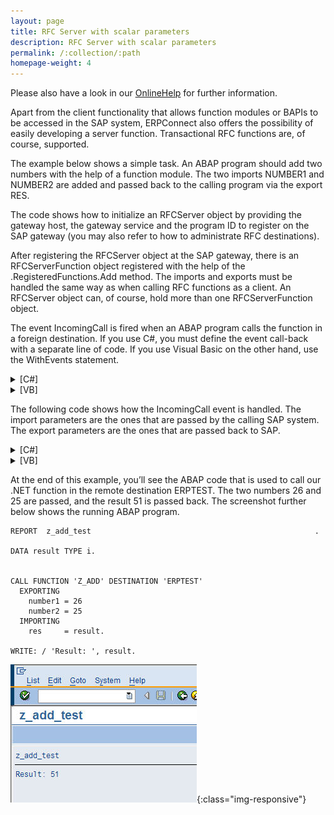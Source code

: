 ```yaml
---
layout: page
title: RFC Server with scalar parameters
description: RFC Server with scalar parameters
permalink: /:collection/:path
homepage-weight: 4
---
```


Please also have a look in our [OnlineHelp](https://help.theobald-software.com/en/) for further information.

Apart from the client functionality that allows function modules or BAPIs to be accessed in the SAP system, ERPConnect also offers the possibility of easily developing a server function. Transactional RFC functions are, of course, supported.

The example below shows a simple task. An ABAP program should add two numbers with the help of a function module. The two imports NUMBER1 and NUMBER2 are added and passed back to the calling program via the export RES.

The code shows how to initialize an RFCServer object by providing the gateway host, the gateway service and the program ID to register on the SAP gateway (you may also refer to how to administrate RFC destinations).

After registering the RFCServer object at the SAP gateway, there is an RFCServerFunction object registered with the help of the <ServerObject>.RegisteredFunctions.Add method. The imports and exports must be handled the same way as when calling RFC functions as a client. An RFCServer object can, of course, hold more than one RFCServerFunction object.

The event IncomingCall is fired when an ABAP program calls the function in a foreign destination. If you use C#, you must define the event call-back with a separate line of code. If you use Visual Basic on the other hand, use the WithEvents statement.

<details>
<summary>[C#]</summary>
{% highlight csharp %}
using ERPConnect;
  
static void Main(string[] args)
{
    // define server object
    RFCServer s = new RFCServer();
    s.GatewayHost = "hamlet";
    s.GatewayService = "sapgw11";
    s.ProgramID = "ERPTEST";
    s.IncomingCall+=new ERPConnect.RFCServer.OnIncomingCall(s_IncomingCall);
  
    // Add and register function module
    RFCServerFunction f = s.RegisteredFunctions.Add("Z_ADD");
    f.Imports.Add("NUMBER1",RFCTYPE.INT);
    f.Imports.Add("NUMBER2",RFCTYPE.INT);
    f.Exports.Add("RES",RFCTYPE.INT);
  
    // start server
    s.Start();
  
    Console.Write("Server started. Please press any key to stop");
    Console.ReadLine();
  
    s.Stop();
}
{% endhighlight %}
</details>

<details>
<summary>[VB]</summary>
{% highlight visualbasic %}
Imports ERPConnect
  
Module Module1
    Dim WithEvents s As New RFCServer
  
    Sub Main()
  
        ' define server object
        s.GatewayHost = "hamlet"
        s.GatewayService = "sapgw11"
        s.ProgramID = "ERPTEST"
  
        ' deifne registered function
        Dim f As RFCServerFunction
        f = s.RegisteredFunctions.Add("Z_ADD")
        f.Imports.Add("NUMBER1", RFCTYPE.INT)
        f.Imports.Add("NUMBER2", RFCTYPE.INT)
        f.Exports.Add("RES", RFCTYPE.INT)
  
        ' start server
        s.Start()
  
        Console.Write("Server is started. Please press any key to stop.")
        Console.ReadLine()
  
        s.Stop()
    End Sub
{% endhighlight %}
</details>

The following code shows how the IncomingCall event is handled. The import parameters are the ones that are passed by the calling SAP system. The export parameters are the ones that are passed back to SAP.


<details>
<summary>[C#]</summary>
{% highlight csharp %}
private static void s_IncomingCall(RFCServer Sender, RFCServerFunction CalledFunction)
{
    if (CalledFunction.FunctionName=="Z_ADD")
    {
        Int32 i1 = (Int32)CalledFunction.Imports["NUMBER1"].ParamValue;
        Int32 i2 = (Int32)CalledFunction.Imports["NUMBER2"].ParamValue;
        Int32 erg = i1 + i2;
        CalledFunction.Exports["RES"].ParamValue = erg;
        Console.WriteLine("Incoming Call");
    }
    else
        throw new ERPConnect.ERPException("Function unknown");
}
{% endhighlight %}
</details>

<details>
<summary>[VB]</summary>
{% highlight visualbasic %}
Private Sub s_IncomingCall(ByVal Sender As ERPConnect.RFCServer, _
   ByVal CalledFunction As ERPConnect.RFCServerFunction) Handles s.IncomingCall
        Dim i1 As Int32
        i1 = CalledFunction.Imports("NUMBER1").ParamValue
        Dim i2 As Int32
        i2 = CalledFunction.Imports("NUMBER2").ParamValue
        Dim res As Int32
        res = i1 + i2
        CalledFunction.Exports("RES").ParamValue = res
        Console.WriteLine("Incoming Call")
    End Sub
{% endhighlight %}
</details>

At the end of this example, you’ll see the ABAP code that is used to call our .NET function in the remote destination ERPTEST. The two numbers 26 and 25 are passed, and the result 51 is passed back. The screenshot further below shows the running ABAP program.

```
REPORT  z_add_test                                                  .

DATA result TYPE i.


CALL FUNCTION 'Z_ADD' DESTINATION 'ERPTEST'
  EXPORTING
    number1 = 26
    number2 = 25
  IMPORTING
    res     = result.

WRITE: / 'Result: ', result. 
```

![Z_add_output](/img/contents/Z_add_output.jpg){:class="img-responsive"}